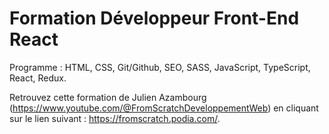 # Formation Développeur Front-End React

Programme : HTML, CSS, Git/Github, SEO, SASS, JavaScript, TypeScript, React, Redux.

Retrouvez cette formation de Julien Azambourg (https://www.youtube.com/@FromScratchDeveloppementWeb) en cliquant sur le lien suivant : https://fromscratch.podia.com/.
